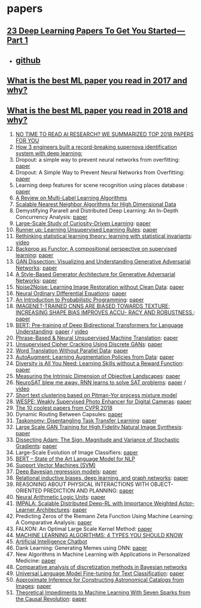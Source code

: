 # papers
## [23 Deep Learning Papers To Get You Started — Part 1](https://medium.com/@rupak.thakur/23-deep-learning-papers-to-get-you-started-part-1-308f80d7bba2)
 - ## [github](https://github.com/rupak-118/AI-papers.git)
## [What is the best ML paper you read in 2017 and why?](https://www.reddit.com/r/MachineLearning/comments/7n69h0/d_what_is_the_best_ml_paper_you_read_in_2017_and/?sort=confidence)
## [What is the best ML paper you read in 2018 and why?](https://scinapse.io/collections/67774)
1. [NO TIME TO READ AI RESEARCH? WE SUMMARIZED TOP 2018 PAPERS FOR YOU](https://www.topbots.com/most-important-ai-research-papers-2018/)
1. [How 3 engineers built a record-breaking supernova identification system with deep learning:](https://medium.com/@dessa_/space-2-vec-fd900f5566)
1. Dropout: a simple way to prevent neural networks from overfitting: [paper](http://jmlr.org/papers/volume15/srivastava14a/srivastava14a.pdf)
2. Dropout: A Simple Way to Prevent Neural Networks from Overfitting: [paper](https://www.dropbox.com/s/xfelcfcwzmshedu/dropout.pdf?dl=0)
7. Learning deep features for scene recognition using places database : [paper](http://places.csail.mit.edu/places_NIPS14.pdf)
7. [A Review on Multi-Label Learning Algorithms](https://www.computer.org/csdl/journal/tk/2014/08/06471714/13rRUwInvBt)
7. [Scalable Nearest Neighbor Algorithms for High Dimensional Data](https://ieeexplore.ieee.org/document/6809191)
7. Demystifying Pararell and Distributed Deep Learning: An In-Depth Concurrency Analysis: [paper](https://arxiv.org/pdf/1802.09941.pdf)
1. [Large-Scale Study of Curiosity-Driven Learning](https://pathak22.github.io/large-scale-curiosity/): [paper](https://pathak22.github.io/large-scale-curiosity/resources/largeScaleCuriosity2018.pdf)
2. [Runner up: Learning Unsupervised Learning Rules](https://arxiv.org/abs/1804.00222): [paper](https://arxiv.org/pdf/1804.00222)
3. [Rethinking statistical learning theory: learning with statistical invariants](https://link.springer.com/article/10.1007/s10994-018-5742-0): [video](https://www.youtube.com/watch?v=rNd7PDdhl4c)
4. [Backprop as Functor: A compositional perspective on supervised learning](https://arxiv.org/abs/1711.10455): [paper](https://arxiv.org/pdf/1711.10455)
5. [GAN Dissection: Visualizing and Understanding Generative Adversarial Networks](https://arxiv.org/abs/1811.10597): [paper](https://arxiv.org/pdf/1811.10597)
6. [A Style-Based Generator Architecture for Generative Adversarial Networks](https://arxiv.org/abs/1812.04948): [paper](https://arxiv.org/pdf/1812.04948)
7. [Noise2Noise: Learning Image Restoration without Clean Data](https://arxiv.org/abs/1803.04189): [paper](https://arxiv.org/pdf/1803.04189)
7. [Neural Ordinary Differential Equations](https://arxiv.org/abs/1806.07366): [paper](https://arxiv.org/pdf/1806.07366)
7. [An Introduction to Probabilistic Programming](https://arxiv.org/abs/1809.10756): [paper](https://arxiv.org/pdf/1809.10756)
7. [IMAGENET-TRAINED CNNS ARE BIASED TOWARDS TEXTURE; INCREASING SHAPE BIAS IMPROVES ACCU- RACY AND ROBUSTNESS.](https://openreview.net/forum?id=Bygh9j09KX): [paper](https://openreview.net/pdf?id=Bygh9j09KX)
7. [BERT: Pre-training of Deep Bidirectional Transformers for Language Understanding](https://arxiv.org/abs/1810.04805): [paper](https://arxiv.org/pdf/1810.04805) / [video](https://arxiv.org/pdf/1810.04805)
7. [Phrase-Based & Neural Unsupervised Machine Translation](https://arxiv.org/abs/1804.07755): [paper](https://arxiv.org/pdf/1804.07755)
7. [Unsupervised Cipher Cracking Using Discrete GANs](https://arxiv.org/abs/1801.04883): [paper](https://arxiv.org/pdf/1801.04883)
7. [Word Translation Without Parallel Data](https://arxiv.org/abs/1710.04087): [paper](https://arxiv.org/pdf/1710.04087)
7. [AutoAugment: Learning Augmentation Policies from Data](https://arxiv.org/abs/1805.09501): [paper](https://arxiv.org/pdf/1805.09501)
7. [Diversity is All You Need: Learning Skills without a Reward Function](https://arxiv.org/abs/1802.06070): [paper](https://arxiv.org/pdf/1802.06070)
7. [Measuring the Intrinsic Dimension of Objective Landscapes](https://arxiv.org/abs/1804.08838): [paper](https://arxiv.org/pdf/1804.08838)
7. [NeuroSAT blew me away. RNN learns to solve SAT problems](https://arxiv.org/abs/1802.03685): [paper](https://arxiv.org/pdf/1802.03685) / [video](https://www.youtube.com/watch?v=EqvzIGY_bI4)
7. [Short text clustering based on Pitman-Yor process mixture model](https://dl.acm.org/citation.cfm?id=3237053)
7. [WESPE: Weakly Supervised Photo Enhancer for Digital Cameras](http://www.vision.ee.ethz.ch/~ihnatova/wespe.html): [paper](https://arxiv.org/pdf/1709.01118.pdf)
7. [The 10 coolest papers from CVPR 2018](https://towardsdatascience.com/the-10-coolest-papers-from-cvpr-2018-11cb48585a49)
7. Dynamic Routing Between Capsules: [paper](https://arxiv.org/pdf/1710.09829.pdf)
7. [Taskonomy: Disentangling Task Transfer Learning](https://arxiv.org/abs/1804.08328): [paper](https://arxiv.org/pdf/1804.08328)
7. [Large Scale GAN Training for High Fidelity Natural Image Synthesis](https://arxiv.org/abs/1809.11096): [paper](https://arxiv.org/pdf/1809.11096)
7. [Dissecting Adam: The Sign, Magnitude and Variance of Stochastic Gradients](https://arxiv.org/abs/1705.07774): [paper](https://arxiv.org/pdf/1705.07774)
7. Large-Scale Evolution of Image Classifiers: [paper](https://arxiv.org/pdf/1703.01041.pdf)
7. [BERT – State of the Art Language Model for NLP](https://www.lyrn.ai/2018/11/07/explained-bert-state-of-the-art-language-model-for-nlp/)
7. [Support Vector Machines (SVM)](https://old.ixtutor.com/support-vector-machines-svm/)
7. [Deep Bayesian regression models](https://arxiv.org/abs/1806.02160): [paper](https://arxiv.org/pdf/1806.02160)
7. [Relational inductive biases, deep learning, and graph networks](https://arxiv.org/abs/1806.01261): [paper](https://arxiv.org/pdf/1806.01261)
7. REASONING ABOUT PHYSICAL INTERACTIONS WITH OBJECT-ORIENTED PREDICTION AND PLANNING: [paper](https://openreview.net/pdf?id=HJx9EhC9tQ)
7. [Neural Arithmetic Logic Units](https://arxiv.org/abs/1808.00508): [paper](https://arxiv.org/pdf/1808.00508)
7. [IMPALA: Scalable Distributed Deep-RL with Importance Weighted Actor-Learner Architectures](https://arxiv.org/abs/1802.01561): [paper](https://arxiv.org/pdf/1802.01561)
7. Predicting Zeros of the Riemann Zeta Function Using Machine Learning: A Comparative Analysis: [paper](http://www.sci.sdsu.edu/math-reu/2018-2.pdf)
7. FALKON: An Optimal Large Scale Kernel Method: [paper](https://arxiv.org/pdf/1705.10958.pdf)
7. [MACHINE LEARNING ALGORITHMS: 4 TYPES YOU SHOULD KNOW](https://theappsolutions.com/blog/development/machine-learning-algorithm-types/)
7. [Artificial Intelligence Chatbot](https://www.colblog.com/artificial-intelligence-chatbot/)
7. Dank Learning: Generating Memes using DNN: [paper](https://web.stanford.edu/class/archive/cs/cs224n/cs224n.1184/reports/6909159.pdf)
7. New Algorithms in Machine Learning with Applications in Personalized Medicine: [paper](https://dspace.mit.edu/bitstream/handle/1721.1/119284/1065541937-MIT.pdf?sequence=1)
7. [Comparative analysis of discretization methods in Bayesian networks](https://www.sciencedirect.com/science/article/pii/S1364815216308672?via%3Dihub)
7. [Universal Language Model Fine-tuning for Text Classification](https://arxiv.org/abs/1801.06146): [paper](https://arxiv.org/pdf/1801.06146)
8. [Approximate Inference for Constructing Astronomical Catalogs from Images](https://arxiv.org/abs/1803.00113): [paper](https://arxiv.org/pdf/1803.00113)
8. [Theoretical Impediments to Machine Learning With Seven Sparks from the Causal Revolution](https://arxiv.org/abs/1801.04016): [paper](https://arxiv.org/pdf/1801.04016)

